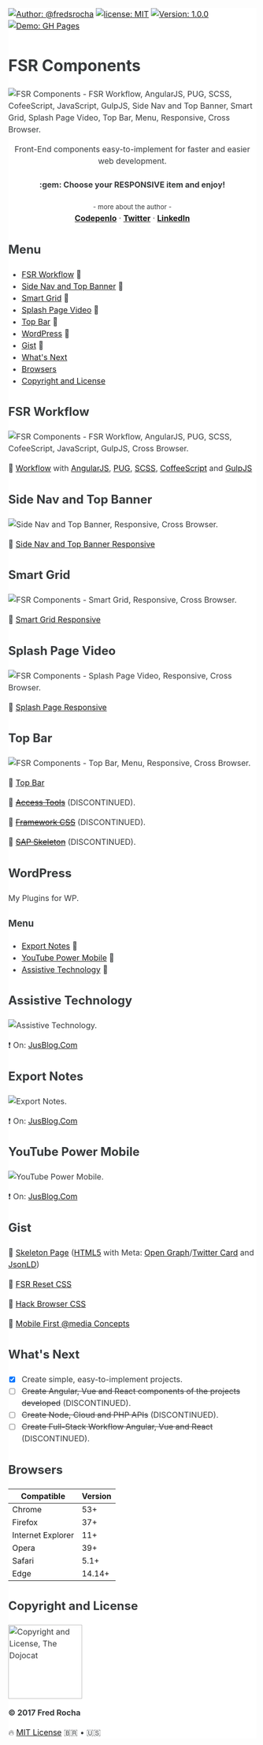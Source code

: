 <main style="font-family: -apple-system,BlinkMacSystemFont,'Segoe UI',Roboto,'Helvetica Neue',Arial,sans-serif;font-size: 1rem;line-height: 1.5;color: #373a3c;background-color: #fff;">

[![Author: @fredsrocha](https://img.shields.io/badge/author-@fredsrocha-orange.svg?style=flat-square&colorB=1da1f2&logo=twitter&maxAge=2592000 "Author")](https://twitter.com/fredsrocha)
[![license: MIT](https://img.shields.io/github/license/mashape/apistatus.svg?style=flat-square&maxAge=2592000 "MIT License")](./LICENSE)
[![Version: 1.0.0](https://img.shields.io/badge/version-1.0.0-blue.svg?style=flat-square&maxAge=2592000 "Version")](./README.md)
[![Demo: GH Pages](https://img.shields.io/badge/demo-online-green.svg?style=flat-square&colorB=00BFFF&maxAge=2592000 "Online Demo")](./README.md)

# FSR Components

<img src="https://image.prntscr.com/image/cA3h4rwVSh_HhKQQfGl2Dw.png" alt="FSR Components - FSR Workflow, AngularJS, PUG, SCSS, CofeeScript, JavaScript, GulpJS, Side Nav and Top Banner, Smart Grid, Splash Page Video, Top Bar, Menu, Responsive, Cross Browser." />

<p align="center">
  <p align="center">
    Front-End components easy-to-implement for faster and easier web development.
    <br>
    <br>
    <strong> :gem: Choose your RESPONSIVE item and enjoy!</strong>
    <br>
    <br>
    <small>- more about the author -</small>
    <br>
    <a href="https://codepen.io/FredSRocha/"><strong>CodepenIo</strong></a>
    ·
    <a href="https://twitter.com/FredSRocha/"><strong>Twitter</strong></a>
    ·
    <a href="https://www.linkedin.com/in/fredsrocha/"><strong>LinkedIn</strong></a>
  </p>
</p>

## Menu

- [FSR Workflow](#fsr-workflow) :tada:
- [Side Nav and Top Banner](#side-nav-and-top-banner) :tada:
- [Smart Grid](#smart-grid) :tada:
- [Splash Page Video](#splash-page-video) :tada:
- [Top Bar](#top-bar) :tada:
- [WordPress](#wordpress) :tada:
- [Gist](#gist) :tada:
- [What's Next](#whats-next)
- [Browsers](#browsers)
- [Copyright and License](#copyright-and-license)

## FSR Workflow

<img src="https://image.prntscr.com/image/b6gUN0pZSYaCYOqTEQ3kmQ.png" alt="FSR Components - FSR Workflow, AngularJS, PUG, SCSS, CofeeScript, JavaScript, GulpJS, Cross Browser." />

:hatching_chick: [Workflow](https://github.com/fredsrocha/fsr-workflow/ "FSR Components - FSR Workflow, AngularJS, PUG, SCSS, CofeeScript, JavaScript, GulpJS, Cross Browser.") with [AngularJS](https://github.com/angular/angular.js "AngularJS website"), [PUG](https://github.com/pugjs/pug/ "PUG template engine"), [SCSS](https://github.com/sass/sass/ "SASS Lang"), [CoffeeScript](https://github.com/jashkenas/coffeescript/ "CoffeeScript") and [GulpJS](https://github.com/gulpjs/gulp "The streaming build system")

## Side Nav and Top Banner

<img src="https://image.prntscr.com/image/kLOZLEyaQTKi67p35-aXzg.png" alt="Side Nav and Top Banner, Responsive, Cross Browser." />

:hatching_chick: [Side Nav and Top Banner Responsive](https://github.com/fredsrocha/fsr-side-nav-and-top-banner/ "Side Nav and Top Banner, Responsive, Cross Browser.")

## Smart Grid

<img src="https://image.prntscr.com/image/6vyL0DuhTfaAbSbTdl5ZJA.png" alt="FSR Components - Smart Grid, Responsive, Cross Browser." />

:hatching_chick: [Smart Grid Responsive](https://github.com/fredsrocha/fsr-smart-grid/ "FSR Components - Smart Grid, Responsive, Cross Browser.")

## Splash Page Video

<img src="https://image.prntscr.com/image/I8f3izFkTy__P1Hz_M5nFQ.png" alt="FSR Components - Splash Page Video, Responsive, Cross Browser." />

:hatching_chick: [Splash Page Responsive](https://github.com/fredsrocha/fsr-splash-page/ "FSR Components - Splash Page Video, Responsive, Cross Browser.")

## Top Bar

<img src="https://image.prntscr.com/image/8vApqOsiTAyijCNilm4zHw.png" alt="FSR Components - Top Bar, Menu, Responsive, Cross Browser." />

:hatching_chick: [Top Bar](https://github.com/fredsrocha/fsr-top-bar/ "FSR Components - Top Bar, Menu, Responsive, Cross Browser.")

:egg: [~~Access Tools~~](https://github.com/fredsrocha/fsr-components "discontinued") (DISCONTINUED).

:egg: [~~Framework CSS~~](https://github.com/fredsrocha/fsr-components "discontinued") (DISCONTINUED).

:egg: [~~SAP Skeleton~~](https://github.com/fredsrocha/fsr-components "discontinued") (DISCONTINUED).

## WordPress

My Plugins for WP.

### Menu

- [Export Notes](#export-notes) :tada:
- [YouTube Power Mobile](#youtube-power-mobile) :tada:
- [Assistive Technology](#assistive-technology) :tada:

## Assistive Technology

<img src="https://image.prntscr.com/image/QTKVCKD8T_K-HQ29xzcAdw.png" alt="Assistive Technology." />

:heavy_exclamation_mark: On: [JusBlog.Com](https://jusblog.com/)

## Export Notes

<img src="https://image.prntscr.com/image/u_7O6vUOSNSNvw5wsEqJgQ.png" alt="Export Notes." />

:heavy_exclamation_mark: On: [JusBlog.Com](https://jusblog.com/)

## YouTube Power Mobile

<img src="https://image.prntscr.com/image/MOPD87quRFisq8Am12tjWA.png" alt="YouTube Power Mobile." />

:heavy_exclamation_mark: On: [JusBlog.Com](https://jusblog.com/)

## Gist

:hatching_chick: [Skeleton Page](https://gist.github.com/fredsrocha/a064b9dd9c91b87fabb4db4361a8aa49/ "Skeleton Page (Gist)") ([HTML5](https://www.w3.org/TR/html5/ "HTML5 reference") with Meta: [Open Graph](http://ogp.me/ "Open Graph website")/[Twitter Card](https://dev.twitter.com/cards/overview/ "Twitter Card Reference") and [JsonLD](http://schema.org/ "Structured Data"))

:hatching_chick: [FSR Reset CSS](https://gist.github.com/fredsrocha/8c6119f5816df1378e10b1718c390e1b "FSR Reset CSS")

:hatching_chick: [Hack Browser CSS](https://gist.github.com/fredsrocha/f73f26fd39c976788166c4869b9ce239 "Hack Browser in CSS")

:hatching_chick: [Mobile First @media Concepts](https://gist.github.com/fredsrocha/b22ac113f06675bbd92db08e3cf1378d "@media Concepts CSS (Based on Mobile First)")

## What's Next

- [x] Create simple, easy-to-implement projects.
- [ ] ~~Create Angular, Vue and React components of the projects developed~~ (DISCONTINUED).
- [ ] ~~Create Node, Cloud and PHP APIs~~ (DISCONTINUED).
- [ ] ~~Create Full-Stack Workflow Angular, Vue and React~~ (DISCONTINUED).

## Browsers

| Compatible | Version |
| ------ | ----------- |
| Chrome | 53+ |
| Firefox | 37+ |
| Internet Explorer | 11+ |
| Opera | 39+ |
| Safari | 5.1+ |
| Edge | 14.14+ |

## Copyright and License

<img src="https://octodex.github.com/images/dojocat.jpg" alt="Copyright and License, The Dojocat"  width="150" height="150" />

<strong>&copy; 2017 Fred Rocha</strong>

:fire: [MIT License](https://github.com/fredsrocha/fsr-components/blob/master/LICENSE "License") 🇧🇷 • :us:

</main>
